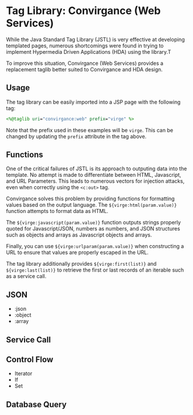# Tag Library: Convirgance (Web Services)

While the Java Standard Tag Library (JSTL) is very effective at developing
templated pages, numerous shortcomings were found in trying to implement
Hypermedia Driven Applications (HDA) using the library.T

To improve this situation, Convirgance (Web Services) provides a replacement
taglib better suited to Convirgance and HDA design. 

## Usage

The tag library can be easily imported into a JSP page with the following tag:

```jsp
<%@taglib uri="convirgance:web" prefix="virge" %>
```

Note that the prefix used in these examples will be `virge`. This can be changed
by updating the `prefix` attribute in the tag above.

## Functions

One of the critical failures of JSTL is its approach to outputing data into the
template. No attempt is made to differentiate between HTML, Javascript, and URL
Parameters. This leads to numerous vectors for injection attacks, even when
correctly using the `<c:out>` tag. 

Convirgance solves this problem by providing functions for formatting values
based on the output language. The `${virge:html(param.value)}` function attempts to
format data as HTML.

The `${virge:javascript(param.value)}` function outputs strings properly quoted 
for Javascript/JSON, numbers as numbers, and JSON structures such as objects and
arrays as Javascript objects and arrays.

Finally, you can use `${virge:urlparam(param.value)}` when constructing a URL to
ensure that values are properly escaped in the URL.

The tag library additionally provides `${virge:first(list)}` and `${virge:last(list)}`
to retrieve the first or last records of an iterable such as a service call.

## JSON

- :json
- :object
- :array

## Service Call



## Control Flow

- Iterator
- If
- Set

## Database Query